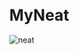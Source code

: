 # MyNeat
 
![neat](https://user-images.githubusercontent.com/60603565/208778592-521c4c82-df0b-4627-92db-7fbf93a51d71.png)
